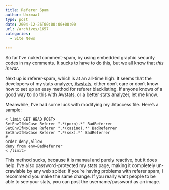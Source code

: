 ```yaml
---
title: Referer Spam
author: Unxmaal
type: post
date: 2004-12-26T00:00:00+00:00
url: /archives/1657
categories:
  - Site News

---
```

So far I&#8217;ve nuked comment-spam, by using embedded graphic security codes in my comments. It sucks to have to do this, but we all know that _this is war_. 

Next up is referer-spam, which is at an all-time high. It seems that the developers of my stats analyzer, [Awstats][1], either don&#8217;t care or don&#8217;t know how to set up an easy method for referer blacklisting. If anyone knows of a good way to do this with Awstats, or a better stats analyzer, let me know.

Meanwhile, I&#8217;ve had some luck with modifying my .htaccess file. Here&#8217;s a sample:

    
    < limit GET HEAD POST>
    SetEnvIfNoCase Referer ".*(porn).*" BadReferrer
    SetEnvIfNoCase Referer ".*(casino).*" BadReferrer
    SetEnvIfNoCase Referer ".*(sex).*" BadReferrer
    #
    order deny,allow
    deny from env=BadReferrer
    < /limit> 

This method sucks, because it is manual and purely reactive, but it does help. I&#8217;ve also password-protected my stats page, making it completely un-crawlable by any web spider. If you&#8217;re having problems with referer spam, I recommend you make the same change. If you really want people to be able to see your stats, you can post the username/password as an image.

 [1]: http://awstats.sourceforge.net/